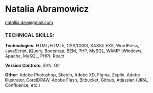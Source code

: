 # Natalia Abramowicz
[natallia.dev@gmail.com](mailto:natallia.dev@gmail.com)


### TECHNICAL SKILLS:

**Technologies:** HTML/HTML5, CSS/CSS3, SASS/LESS, WordPress, JavaScript, jQuery, Bootstrap, BEM, PHP, MySQL, WAMP (Windows, Apache, MySQL, PHP), React


**Version Controls:** SVN, Git


**Other:** Adobe Photoshop, Sketch, Adobe XD, Figma, Zeplin, Adobe Illustrator, CorelDRAW, Adobe Flash, Bitbucket, Github, Atlassian (JIRA, Confluence, etc.)
